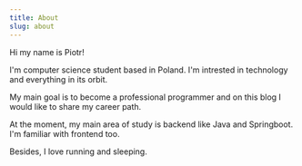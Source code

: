 ```yaml
---
title: About
slug: about
---
```


Hi my name is Piotr!

I'm computer science student based in Poland. I'm intrested in technology and everything in its orbit.

My main goal is to become a professional programmer and on this blog I would like to share my career path.

At the moment, my main area of study is backend like Java and Springboot. I'm familiar with frontend too.

Besides, I love running and sleeping.

